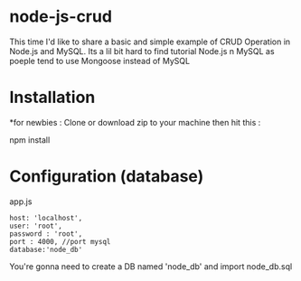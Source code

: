 # node-js-crud
This time I'd like to share a basic and simple example of CRUD Operation in Node.js and MySQL. Its a lil bit hard to find tutorial Node.js n MySQL as poeple tend to use Mongoose instead of MySQL


# Installation

*for newbies : Clone or download zip to your machine then hit this :

npm install


# Configuration (database)

app.js

    host: 'localhost',
    user: 'root',
    password : 'root',
    port : 4000, //port mysql
    database:'node_db'	

You're gonna need to create a DB named 'node_db' and import node_db.sql
